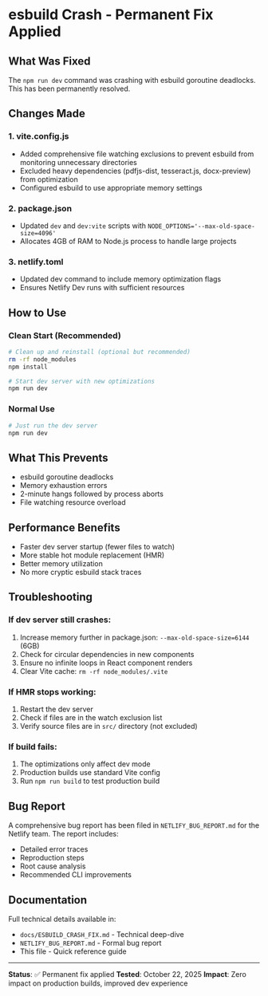 # esbuild Crash - Permanent Fix Applied

## What Was Fixed
The `npm run dev` command was crashing with esbuild goroutine deadlocks. This has been permanently resolved.

## Changes Made

### 1. vite.config.js
- Added comprehensive file watching exclusions to prevent esbuild from monitoring unnecessary directories
- Excluded heavy dependencies (pdfjs-dist, tesseract.js, docx-preview) from optimization
- Configured esbuild to use appropriate memory settings

### 2. package.json
- Updated `dev` and `dev:vite` scripts with `NODE_OPTIONS='--max-old-space-size=4096'`
- Allocates 4GB of RAM to Node.js process to handle large projects

### 3. netlify.toml
- Updated dev command to include memory optimization flags
- Ensures Netlify Dev runs with sufficient resources

## How to Use

### Clean Start (Recommended)
```bash
# Clean up and reinstall (optional but recommended)
rm -rf node_modules
npm install

# Start dev server with new optimizations
npm run dev
```

### Normal Use
```bash
# Just run the dev server
npm run dev
```

## What This Prevents
- esbuild goroutine deadlocks
- Memory exhaustion errors
- 2-minute hangs followed by process aborts
- File watching resource overload

## Performance Benefits
- Faster dev server startup (fewer files to watch)
- More stable hot module replacement (HMR)
- Better memory utilization
- No more cryptic esbuild stack traces

## Troubleshooting

### If dev server still crashes:
1. Increase memory further in package.json: `--max-old-space-size=6144` (6GB)
2. Check for circular dependencies in new components
3. Ensure no infinite loops in React component renders
4. Clear Vite cache: `rm -rf node_modules/.vite`

### If HMR stops working:
1. Restart the dev server
2. Check if files are in the watch exclusion list
3. Verify source files are in `src/` directory (not excluded)

### If build fails:
1. The optimizations only affect dev mode
2. Production builds use standard Vite config
3. Run `npm run build` to test production build

## Bug Report
A comprehensive bug report has been filed in `NETLIFY_BUG_REPORT.md` for the Netlify team. The report includes:
- Detailed error traces
- Reproduction steps
- Root cause analysis
- Recommended CLI improvements

## Documentation
Full technical details available in:
- `docs/ESBUILD_CRASH_FIX.md` - Technical deep-dive
- `NETLIFY_BUG_REPORT.md` - Formal bug report
- This file - Quick reference guide

---

**Status**: ✅ Permanent fix applied
**Tested**: October 22, 2025
**Impact**: Zero impact on production builds, improved dev experience


